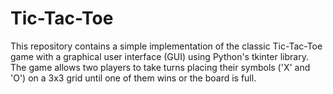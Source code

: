 # Tic-Tac-Toe
This repository contains a simple implementation of the classic Tic-Tac-Toe game with a graphical user interface (GUI) using Python's tkinter library. The game allows two players to take turns placing their symbols ('X' and 'O') on a 3x3 grid until one of them wins or the board is full.

